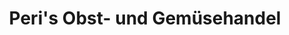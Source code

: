 ---
title: "Peri's Obst- und Gemüsehandel"
url: /oberammergau/peris-obst-und-gemuesehandel/
shop: Gemüse & Obst
---